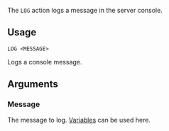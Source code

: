 The `LOG` action logs a message in the server console.

## Usage
```
LOG <MESSAGE>
```
Logs a console message.

## Arguments
### Message
The message to log. [Variables](https://github.com/Thundermaker300/ScriptedEvents/wiki/Variables) can be used here.